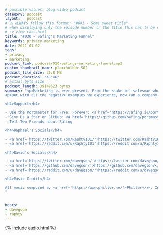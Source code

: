 ```yaml
---
# possible values: blog video podcast
category: podcast
layout:   podcast
# ⚠️ ALWAYS follow this format: "#001 - Some sweet title"
# when displaying only the episode number or the title this has to be constant
# -> view cast.html
title: "#030 - Safing's Marketing Funnel"
keywords: privacy marketing
date: 2021-07-02
tags:
- privacy
- marketing
podcast_link: podcast/030-safings-marketing-funnel.mp3
custom_thumbnail_name: placeholder_S02
podcast_file_size: 39.8 MB
podcast_duration: "40:46"
# actual byte size
podcast_length: 39142623 bytes
summary: "<p>Marketing is ever present. From the snake oil salesman who tricks people into buying useless stuff to the grand events hosted by the marketing mogul Apple to small companies trying to get some attention. One thing is certain: our attention is heavily fought over.</p>
<p>But with all the negative examples we experience, how can a company approach the topic marketing ethically? Dive into today's talk with David and Raphael who discuss Safing's approach to the topic and how we analyze the marketing funnel. How does a person move from never having heard of Safing to becoming a Portmaster user or even a paying customer?</p>

<h4>Support</h4>

- Use the Portmaster for Free, Forever: <a href='https://safing.io/portmaster/'>https://safing.io/portmaster/</a><br/>
- Give Us a Star on GitHub: <a href='https://github.com/safing/portmaster/'>https://github.com/safing/portmaster/</a><br/>
- Tell Two Friends about Safing

<h4>Raphael's Socials</h4>

- <a href='https://twitter.com/Raphty101/'>https://twitter.com/Raphty101/</a><br/>
- <a href='https://reddit.com/u/Raphty101'>https://reddit.com/u/Raphty101</a><br/>

<h4>David's Socials</h4>

- <a href='https://twitter.com/davegson/'>https://twitter.com/davegson/</a><br/>
- <a href='https://github.com/davegson/'>https://github.com/davegson/</a><br/>
- <a href='https://reddit.com/u/davegson/'>https://reddit.com/u/davegson/</a><br/>

<h4>Music Credit</h4>

All music composed by <a href='https://www.philter.no/'>Philter</a>. Intro Song: \"Sunrise\". Outro Song: \"Sunset\"
"


hosts:
- davegson
- raphty
---
```


{% include audio.html %}
